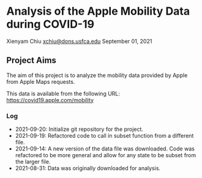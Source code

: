 # Analysis of the Apple Mobility Data during COVID-19

Xienyam Chiu
xchiu@dons.usfca.edu
September 01, 2021

## Project Aims
The aim of this project is to analyze the mobility data provided by Apple from Apple Maps requests.

This data is available from the following URL:
https://covid19.apple.com/mobility

### Log
* 2021-09-20: Initialize git repository for the project.
* 2021-09-19: Refactored code to call in subset function from a different file.
* 2021-09-14: A new version of the data file was downloaded. Code was refactored to be more general and allow for any state to be subset from the larger file.
* 2021-08-31: Data was originally downloaded for analysis.
